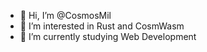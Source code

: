 - 👋 Hi, I’m @CosmosMil
- 👀 I’m interested in Rust and CosmWasm
- 🌱 I’m currently studying Web Development



<!---
CosmosMil/CosmosMil is a ✨ special ✨ repository because its `README.md` (this file) appears on your GitHub profile.
You can click the Preview link to take a look at your changes.
--->
